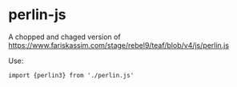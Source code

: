 # perlin-js
A chopped and chaged version of https://www.fariskassim.com/stage/rebel9/teaf/blob/v4/js/perlin.js 

Use:

    import {perlin3} from './perlin.js'
